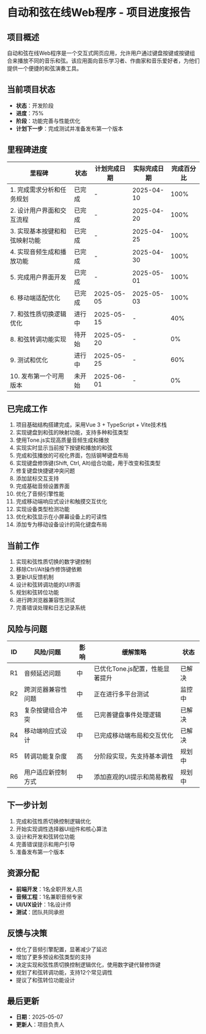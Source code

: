 # 自动和弦在线Web程序 - 项目进度报告

## 项目概述

自动和弦在线Web程序是一个交互式网页应用，允许用户通过键盘按键或按键组合来播放不同的音乐和弦。该应用面向音乐学习者、作曲家和音乐爱好者，为他们提供一个便捷的和弦演奏工具。

## 当前项目状态

- **状态**：开发阶段
- **进度**：75%
- **阶段**：功能完善与性能优化
- **计划下一步**：完成测试并准备发布第一个版本

## 里程碑进度

| 里程碑 | 状态 | 计划完成日期 | 实际完成日期 | 完成百分比 |
|--------|------|------------|------------|-----------|
| 1. 完成需求分析和任务规划 | 已完成 | - | 2025-04-10 | 100% |
| 2. 设计用户界面和交互流程 | 已完成 | - | 2025-04-20 | 100% |
| 3. 实现基本按键和和弦映射功能 | 已完成 | - | 2025-04-25 | 100% |
| 4. 实现音频生成和播放功能 | 已完成 | - | 2025-04-30 | 100% |
| 5. 完成用户界面开发 | 已完成 | - | 2025-05-01 | 100% |
| 6. 移动端适配优化 | 已完成 | 2025-05-05 | 2025-05-03 | 100% |
| 7. 和弦性质切换逻辑优化 | 进行中 | 2025-05-15 | - | 40% |
| 8. 和弦转调功能实现 | 待开始 | 2025-05-20 | - | 0% |
| 9. 测试和优化 | 进行中 | 2025-05-25 | - | 60% |
| 10. 发布第一个可用版本 | 未开始 | 2025-06-01 | - | 0% |

## 已完成工作

1. 项目基础结构搭建完成，采用Vue 3 + TypeScript + Vite技术栈
2. 实现键盘到和弦的映射功能，支持多种和弦类型
3. 使用Tone.js实现高质量音频生成和播放
4. 实现实时显示当前按下按键和播放的和弦
5. 完成和弦播放的可视化界面，包括钢琴键盘布局
6. 实现键盘修饰键(Shift, Ctrl, Alt)组合功能，用于改变和弦类型
7. 修复键盘快捷键冲突问题
8. 添加鼠标交互支持
9. 完成基础音频设置界面
10. 优化了音频引擎性能
11. 完成移动端响应式设计和触摸交互优化
12. 实现设备类型检测功能
13. 优化和弦显示在小屏幕设备上的可读性
14. 添加专为移动设备设计的简化键盘布局

## 当前工作

1. 实现和弦性质切换的数字键控制
2. 移除Ctrl/Alt操作修饰键依赖
3. 更新UI反馈机制
4. 设计和弦转调功能的UI界面
5. 规划和弦转位功能
6. 进行跨浏览器兼容性测试
7. 完善错误处理和日志记录系统

## 风险与问题

| ID | 风险/问题 | 影响 | 缓解策略 | 状态 |
|----|----------|------|----------|------|
| R1 | 音频延迟问题 | 中 | 已优化Tone.js配置，性能显著提升 | 已解决 |
| R2 | 跨浏览器兼容性问题 | 中 | 正在进行多平台测试 | 监控中 |
| R3 | 复杂按键组合冲突 | 低 | 已完善键盘事件处理逻辑 | 已解决 |
| R4 | 移动端响应式设计 | 中 | 已完成移动端布局和交互优化 | 已解决 |
| R5 | 转调功能复杂度 | 高 | 分阶段实现，先支持基本调性 | 规划中 |
| R6 | 用户适应新控制方式 | 中 | 添加直观的UI提示和简易教程 | 规划中 |

## 下一步计划

1. 完成和弦性质切换控制逻辑优化
2. 开始实现调性选择器UI组件和核心算法
3. 设计和开发和弦转位功能
4. 完善错误提示和用户引导
5. 准备发布第一个版本

## 资源分配

- **前端开发**：1名全职开发人员
- **音频工程**：1名兼职音频专家
- **UI/UX设计**：1名设计师
- **测试**：团队共同承担

## 反馈与决策

- 优化了音频引擎配置，显著减少了延迟
- 增加了更多预设和弦类型的支持
- 决定实现和弦性质切换控制逻辑优化，使用数字键代替修饰键
- 规划了和弦转调功能，支持12个常见调性
- 提议了和弦转位功能设计

## 最后更新

- **日期**：2025-05-07
- **更新人**：项目负责人 